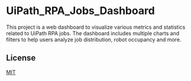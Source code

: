 # UiPath_RPA_Jobs_Dashboard

This project is a web dashboard to visualize various metrics and statistics related to UiPath RPA jobs. The dashboard includes multiple charts and filters to help users analyze job distribution, robot occupancy and more.

## License

[MIT](https://github.com/seymenbahtiyar/UiPath_RPA_Jobs_Dashboard/blob/main/LICENSE)
